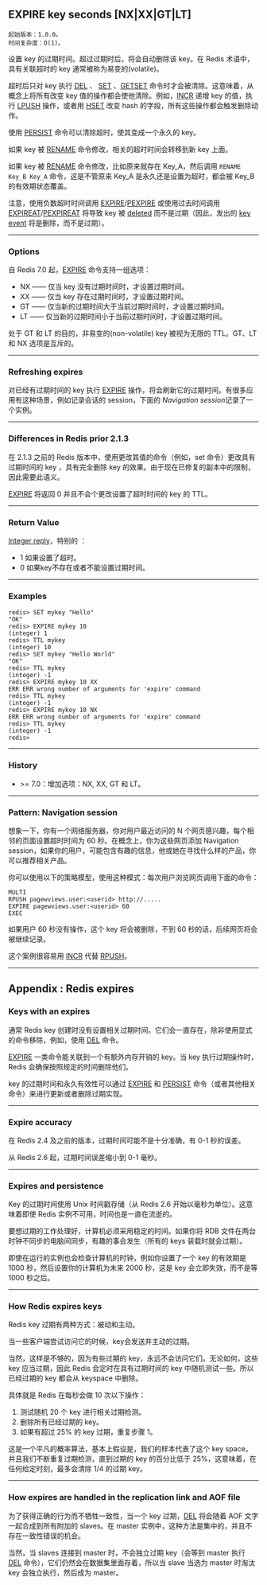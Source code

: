 ## EXPIRE key seconds [NX|XX|GT|LT]

    起始版本：1.0.0。
    时间复杂度：O(1)。

设置 key 的过期时间。超过过期时后，将会自动删除该 key。在 Redis 术语中，具有关联超时的 key 通常被称为易变的(volatile)。

超时后只对 key 执行 [DEL](DEL.md) 、 [SET](SET.md) 、[GETSET](GETSET.md) 命令时才会被清除。这意味着，从概念上将所有改变 key 值的操作都会使他清除。例如，[INCR](INCR.md) 递增 key 的值，执行 [LPUSH](LPUSH.md) 操作，或者用 [HSET](HSET.md) 改变 hash 的字段，所有这些操作都会触发删除动作。

使用 [PERSIST](PERSIST.md) 命令可以清除超时，使其变成一个永久的 key。

如果 key 被 [RENAME](RENAME.md) 命令修改，相关的超时时间会转移到新 key 上面。

如果 key 被 [RENAME](RENAME.md) 命令修改，比如原来就存在 Key_A，然后调用 `RENAME Key_B Key_A` 命令，这是不管原来 Key_A 是永久还是设置为超时，都会被 Key_B 的有效期状态覆盖。

注意，使用负数超时时间调用 [EXPIRE](EXPIRE.md)/[PEXPIRE](PEXPIRE.md) 或使用过去时间调用 [EXPIREAT](EXPIREAT.md)/[PEXPIREAT](PEXPIREAT.md) 将导致 key 被 [deleted](DEL.md) 而不是过期（因此，发出的 [key event](../topics/notifications.md) 将是删除，而不是过期）。

---

### Options

自 Redis 7.0 起，[EXPIRE](EXPIRE.md) 命令支持一组选项：
- NX —— 仅当 key 没有过期时间时，才设置过期时间。
- XX —— 仅当 key 存在过期时间时，才设置过期时间。
- GT —— 仅当新的过期时间大于当前过期时间时，才设置过期时间。
- LT —— 仅当新的过期时间小于当前过期时间时，才设置过期时间。

处于 GT 和 LT 的目的，非易变的(non-volatile) key 被视为无限的 TTL。GT、LT 和 NX 选项是互斥的。

---

### Refreshing expires

对已经有过期时间的 key 执行 [EXPIRE](EXPIRE.md) 操作，将会刷新它的过期时间。有很多应用有这种场景，例如记录会话的 session，下面的 *Navigation session*记录了一个实例。

---

### Differences in Redis prior 2.1.3

在 2.1.3 之前的 Redis 版本中，使用更改其值的命令（例如，set 命令）更改具有过期时间的 key ，具有完全删除 key 的效果。由于现在已修复的副本中的限制，因此需要此语义。

[EXPIRE](EXPIRE.md) 将返回 0 并且不会个更改设置了超时时间的 key 的 TTL。

---

### Return Value

[Integer reply](../topics/protocol.md#resp-integers)，特别的 ：
- 1 如果设置了超时。
- 0 如果key不存在或者不能设置过期时间。

---

### Examples

```
redis> SET mykey "Hello"
"OK"
redis> EXPIRE mykey 10
(integer) 1
redis> TTL mykey
(integer) 10
redis> SET mykey "Hello World"
"OK"
redis> TTL mykey
(integer) -1
redis> EXPIRE mykey 10 XX
ERR ERR wrong number of arguments for 'expire' command
redis> TTL mykey
(integer) -1
redis> EXPIRE mykey 10 NX
ERR ERR wrong number of arguments for 'expire' command
redis> TTL mykey
(integer) -1
redis> 
```

---

### History

- &gt;= 7.0：增加选项：NX, XX, GT 和 LT。

---

### Pattern: Navigation session

想象一下，你有一个网络服务器，你对用户最近访问的 N 个网页感兴趣，每个相邻的页面设置超时时间为 60 秒。在概念上，你为这些网页添加 Navigation session，如果你的用户，可能包含有趣的信息，他或她在寻找什么样的产品，你可以推荐相关产品。

你可以使用以下的策略模型，使用这种模式：每次用户浏览网页调用下面的命令：

```
MULTI
RPUSH pagewviews.user:<userid> http://.....
EXPIRE pagewviews.user:<userid> 60
EXEC
```

如果用户 60 秒没有操作，这个 key 将会被删除，不到 60 秒的话，后续网页将会被继续记录。

这个案例很容易用 [INCR](INCR.md) 代替 [RPUSH](RPUSH.md)。

---

## Appendix : Redis expires

### Keys with an expires

通常 Redis key 创建时没有设置相关过期时间。它们会一直存在，除非使用显式的命令移除，例如，使用 [DEL](DEL.md) 命令。

[EXPIRE](EXPIRE.md) 一类命令能关联到一个有额外内存开销的 key。当 key 执行过期操作时，Redis 会确保按照规定的时间删除他们。

key 的过期时间和永久有效性可以通过 [EXPIRE](EXPIRE.md) 和 [PERSIST](PERSIST.md) 命令（或者其他相关命令）来进行更新或者删除过期实现。

---

### Expire accuracy

在 Redis 2.4 及之前的版本，过期时间可能不是十分准确，有 0-1 秒的误差。

从 Redis 2.6 起，过期时间误差缩小到 0-1 毫秒。

---

### Expires and persistence

Key 的过期时间使用 Unix 时间戳存储（从 Redis 2.6 开始以毫秒为单位）。这意味着即使 Redis 实例不可用，时间也是一直在流逝的。

要想过期的工作处理好，计算机必须采用稳定的时间。如果你将 RDB 文件在两台时钟不同步的电脑间同步，有趣的事会发生（所有的 keys 装载时就会过期）。

即使在运行的实例也会检查计算机的时钟，例如你设置了一个 key 的有效期是 1000 秒，然后设置你的计算机为未来 2000 秒，这是 key 会立即失效，而不是等 1000 秒之后。

---

### How Redis expires keys

Redis key 过期有两种方式：被动和主动。

当一些客户端尝试访问它的时候，key会发送并主动的过期。

当然，这样是不够的，因为有些过期的 key，永远不会访问它们。无论如何，这些 key 应当过期，因此 Redis 会定时在具有过期时间的 key 中随机测试一些。所以已经过期的 key 都会从 keyspace 中删除。

具体就是 Redis 在每秒会做 10 次以下操作：
1. 测试随机 20 个 key 进行相关过期检测。
2. 删除所有已经过期的 key。
3. 如果有超过 25% 的 key 过期，重复步骤 1。

这是一个平凡的概率算法，基本上假设是，我们的样本代表了这个 key space，并且我们不断重复过期检测，直到过期的 key 的百分比低于 25%，这意味着，在任何给定时刻，最多会清除 1/4 的过期 key。

---

### How expires are handled in the replication link and AOF file

为了获得正确的行为而不牺牲一致性，当一个 key 过期，[DEL](DEL.md) 将会随着 AOF 文字一起合成到所有附加的 slaves。在 master 实例中，这种方法是集中的，并且不存在一致性错误的机会。

当然，当 slaves 连接到 master 时，不会独立过期 key（会等到 master 执行 [DEL](DEL.md) 命令），它们仍然会在数据集里面存着，所以当 slave 当选为 master 时淘汰 key 会独立执行，然后成为 master。